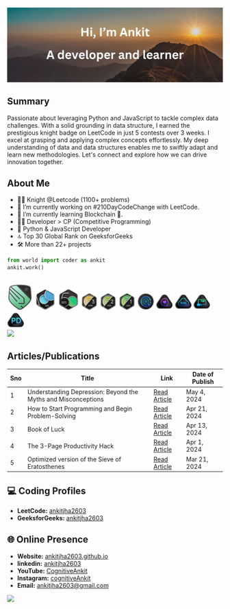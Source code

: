 <p align="center">
  <img src="thumbnail.png" alt="ankitjha2603">
</p>

## Summary
Passionate about leveraging Python and JavaScript to tackle complex data challenges. With a solid grounding in data structure, I earned the prestigious knight badge on LeetCode in just 5 contests over 3 weeks. I excel at grasping and applying complex concepts effortlessly. My deep understanding of data and data structures enables me to swiftly adapt and learn new methodologies. Let's connect and explore how we can drive innovation together.

## About Me

- 🧑‍💻 Knight @Leetcode (1100+ problems)
- 🔭 I’m currently working on #210DayCodeChange with LeetCode.
- 🌱 I’m currently learning Blockchain 🔗.
- 👨‍💻 Developer > CP (Competitive Programming)
- 🐍 Python & JavaScript Developer
- 🔝 Top 30 Global Rank on GeeksforGeeks
- 🛠️ More than 22+ projects

```python
from world import coder as ankit
ankit.work()
```

<!------------------------------------------>
<!-- SECTION:  leetcode badge-->
<br>

<div>
  <img src="leetcode_badge_img/knight.png" width="60px" class="past" ></img>
  <img src="leetcode_badge_img/2024-100-lg.png" width="50px"></img>
  <img src="leetcode_badge_img/2024-50-lg.png" width="50px"></img>
  <img src="leetcode_badge_img/dcc-2024-3.png" width="40px"></img>
  <img src="leetcode_badge_img/dcc-2024-2.png" width="40px"></img>
  <img src="leetcode_badge_img/dcc-2024-1.png" width="40px"></img>
  <img src="leetcode_badge_img/LeetCode_75.png" width="40px"></img>
  <img src="leetcode_badge_img/Top_100_Liked.png" width="40px"></img>
  <img src="leetcode_badge_img/Top_SQL_50.png" width="40px"></img>
  <img src="leetcode_badge_img/Top_100_Liked-1.png" width="40px"></img>
  <img src="leetcode_badge_img/Introduction_to_Pandas_Badge.png" width="40px"></img>
</div>
<a href="https://leetcode.com/ankitjha2603/">
    <img src="https://leetcard.jacoblin.cool/ankitjha2603?ext=contest"></img>
</a>
<!------------------------------------------>

## Articles/Publications

| Sno | Title                                                         | Link                                                                                                                          | Date of Publish |
| --- | ------------------------------------------------------------- | ------------------------------------------------------------------------------------------------------------------------------| --------------- |
| 1   | Understanding Depression: Beyond the Myths and Misconceptions | [Read Article](https://www.linkedin.com/pulse/understanding-depression-beyond-myths-misconceptions-ankit-kumar-jha-bqd1f)     | May 4, 2024     |
| 2   | How to Start Programming and Begin Problem-Solving            | [Read Article](https://www.linkedin.com/pulse/how-start-programming-begin-problem-solving-practical-ankit-kumar-jha-cehnf)    | Apr 21, 2024    |
| 3   | Book of Luck                                                  | [Read Article](https://www.linkedin.com/pulse/book-luck-ankit-kumar-jha-cdycf)                                                | Apr 13, 2024    |
| 4   | The 3-Page Productivity Hack                                  | [Read Article](https://www.linkedin.com/pulse/3-page-productivity-hack-prioritize-organize-your-ankit-kumar-jha-mcgwf)        | Apr 1, 2024     |
| 5   | Optimized version of the Sieve of Eratosthenes                | [Read Article](https://www.linkedin.com/pulse/optimized-version-sieve-eratosthenes-generating-prime-ankit-kumar-jha-m3bpc )   | Mar 21, 2024    |


<!------------------------------------------>
<!-- SECTION: contact me -->

## 💻 Coding Profiles

- **LeetCode:** [ankitjha2603](https://leetcode.com/ankitjha2603/)
- **GeeksforGeeks:** [ankitjha2603](https://auth.geeksforgeeks.org/user/ankitjha2603)

## 🌐 Online Presence

- **Website:** [ankitjha2603.github.io](https://ankitjha2603.github.io/)
- **linkedin:** [ankitjha2603](https://linkedin.com/in/ankitjha2603)
- **YouTube:** [CognitiveAnkit](https://www.youtube.com/@cognitiveAnkit)
- **Instagram:** [cognitiveAnkit](https://www.instagram.com/cognitiveAnkit/)
- **Email:** <a href="mailto:ankitjha2603@gmail.com">ankitjha2603@gmail.com</a>

[![](https://visitcount.itsvg.in/api?id=ankitjha2603&label=Profile%20Views&color=0&icon=5&pretty=true)](https://visitcount.itsvg.in)
